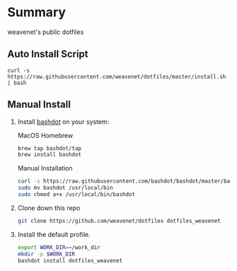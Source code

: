 # Summary

weavenet's public dotfiles

## Auto Install Script

```
curl -s https://raw.githubusercontent.com/weavenet/dotfiles/master/install.sh | bash
```

## Manual Install

1. Install [bashdot](https://github.com/bashdot/bashdot) on your system:

    MacOS Homebrew

    ```sh
    brew tap bashdot/tap
    brew install bashdot
    ```

    Manual Installation

    ```sh
    curl -s https://raw.githubusercontent.com/bashdot/bashdot/master/bashdot > bashdot
    sudo mv bashdot /usr/local/bin
    sudo chmod a+x /usr/local/bin/bashdot
    ```

1. Clone down this repo

    ```sh
    git clone https://github.com/weavenet/dotfiles dotfiles_weavenet
    ```

1. Install the default profile.

    ```sh
    export WORK_DIR=~/work_dir
    mkdir -p $WORK_DIR
    bashdot install dotfiles_weavenet
    ```
